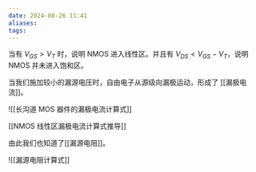 ```yaml
---
date: 2024-08-26 11:41
aliases: 
tags: 
---
```

当有 $V_{GS}>V_{T}$ 时，说明 NMOS 进入线性区。并且有 $V_{DS}<V_{GS}-V_{T}$，说明 NMOS 并未进入饱和区。

当我们施加较小的漏源电压时，自由电子从源级向漏极运动，形成了
[[漏极电流]]。

![[长沟道 MOS 器件的漏极电流计算式]]

[[NMOS 线性区漏极电流计算式推导]]

由此我们也知道了[[漏源电阻]]。

![[漏源电阻计算式]]
